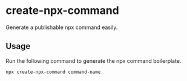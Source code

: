 # create-npx-command

Generate a publishable npx command easily.

## Usage

Run the following command to generate the npx command boilerplate.

```
npx create-npx-command command-name
```
